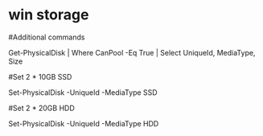 # win storage

#Additional commands

Get-PhysicalDisk | Where CanPool -Eq True | Select UniqueId, MediaType, Size


#Set 2 * 10GB SSD 

Set-PhysicalDisk -UniqueId <drive-id> -MediaType SSD

#Set 2 * 20GB HDD

Set-PhysicalDisk -UniqueId <drive-id> -MediaType HDD
